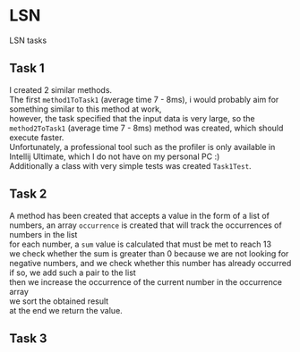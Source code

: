 # LSN
LSN tasks

## Task 1 

I created 2 similar methods.<br>
The first `method1ToTask1` (average time 7 - 8ms), i would probably aim for something similar to this method at work,<br>
however, the task specified that the input data is very large, so the `method2ToTask1` (average time 7 - 8ms) method was created, which should execute faster.<br>
Unfortunately, a professional tool such as the profiler is only available in Intellij Ultimate, which I do not have on my personal PC :)<br>
Additionally a class with very simple tests was created `Task1Test`.

## Task 2 

A method has been created that accepts a value in the form of a list of numbers, an array `occurrence` is created that will track the occurrences of numbers in the list<br>
for each number, a `sum` value is calculated that must be met to reach 13<br>
we check whether the sum is greater than 0 because we are not looking for negative numbers, and we check whether this number has already occurred<br>
if so, we add such a pair to the list<br>
then we increase the occurrence of the current number in the occurrence array<br>
we sort the obtained result<br>
at the end we return the value.<br>

## Task 3
